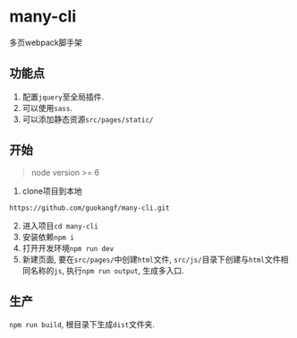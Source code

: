 # many-cli
多页webpack脚手架

## 功能点
1. 配置`jquery`至全局插件. 
2. 可以使用`sass`.
3. 可以添加静态资源`src/pages/static/`

## 开始
> node version >= 6
1. clone项目到本地
```
https://github.com/guokangf/many-cli.git
```
2. 进入项目`cd many-cli`
3. 安装依赖`npm i`
4. 打开开发环境`npm run dev`
5. 新建页面, 要在`src/pages/`中创建`html`文件, `src/js/`目录下创建与`html`文件相同名称的`js`, 执行`npm run output`, 生成多入口.

## 生产
`npm run build`, 根目录下生成`dist`文件夹.
